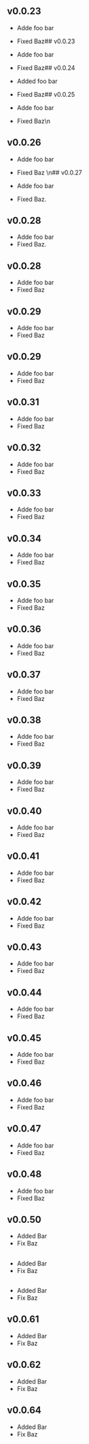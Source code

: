 
## v0.0.23


- Adde foo bar
- Fixed Baz## v0.0.23


- Adde foo bar
- Fixed Baz## v0.0.24


- Added foo bar
- Fixed Baz## v0.0.25


- Adde foo bar
- Fixed Baz\n          
## v0.0.26


- Adde foo bar
- Fixed Baz
\n## v0.0.27


- Adde foo bar
- Fixed Baz.          
## v0.0.28


- Adde foo bar
- Fixed Baz.          
## v0.0.28


- Adde foo bar
- Fixed Baz<br />          
## v0.0.29


- Adde foo bar
- Fixed Baz<br />          
## v0.0.29


- Adde foo bar
- Fixed Baz<br />          
## v0.0.31


- Adde foo bar
- Fixed Baz<br />          
## v0.0.32


- Adde foo bar
- Fixed Baz<br />          
## v0.0.33


- Adde foo bar
- Fixed Baz<br />          
## v0.0.34


- Adde foo bar
- Fixed Baz<br />          
## v0.0.35


- Adde foo bar
- Fixed Baz<br />          
## v0.0.36


- Adde foo bar
- Fixed Baz<br />          
## v0.0.37


- Adde foo bar
- Fixed Baz<br />          
## v0.0.38


- Adde foo bar
- Fixed Baz<br />          
## v0.0.39


- Adde foo bar
- Fixed Baz<br />          
## v0.0.40


- Adde foo bar
- Fixed Baz<br />          
## v0.0.41


- Adde foo bar
- Fixed Baz<br />          
## v0.0.42


- Adde foo bar
- Fixed Baz<br />          
## v0.0.43


- Adde foo bar
- Fixed Baz<br />          
## v0.0.44


- Adde foo bar
- Fixed Baz<br />          
## v0.0.45


- Adde foo bar
- Fixed Baz<br />          
## v0.0.46


- Adde foo bar
- Fixed Baz<br />          
## v0.0.47


- Adde foo bar
- Fixed Baz<br />          
## v0.0.48


- Adde foo bar
- Fixed Baz<br />          
## v0.0.50

- Added Bar
- Fix Baz<br />
## 

- Added Bar
- Fix Baz<br />
## 

- Added Bar
- Fix Baz<br />
## v0.0.61

- Added Bar
- Fix Baz<br />
## v0.0.62

- Added Bar
- Fix Baz<br />
## v0.0.64

- Added Bar
- Fix Baz